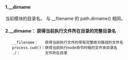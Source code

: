 #### 1.__dirname
当前模块的目录名。 与 __filename 的 path.dirname() 相同。

#### 2.__dirname：    获得当前执行文件所在目录的完整目录名
       __filename：   获得当前执行文件的带有完整绝对路径的文件名
       process.cwd()：获得当前执行node命令时候的文件夹目录名 
       ./：           文件所在目录
